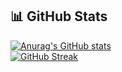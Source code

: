 ## 📊 GitHub Stats

[![Anurag's GitHub stats](https://github-readme-stats.vercel.app/api?username=produtora-impacta&theme=tokyonight&hide_border=true&border_radius=0&include_all_commits=true&locale=pt-br&card_width=500)](https://github.com/anuraghazra/github-readme-stats)  
[![GitHub Streak](https://github-readme-streak-stats-inky-beta.vercel.app?user=produtora-impacta&theme=tokyonight&hide_border=true&border_radius=0&card_width=500)](https://git.io/streak-stats)  
